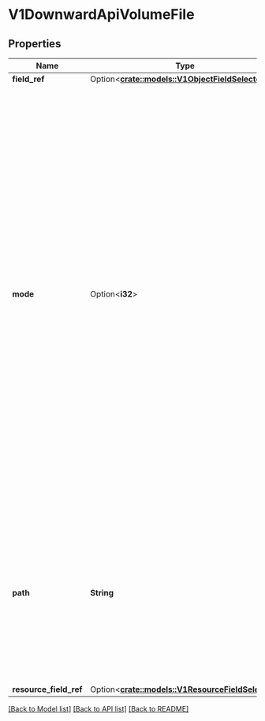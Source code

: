 # V1DownwardApiVolumeFile

## Properties

Name | Type | Description | Notes
------------ | ------------- | ------------- | -------------
**field_ref** | Option<[**crate::models::V1ObjectFieldSelector**](v1.ObjectFieldSelector.md)> |  | [optional]
**mode** | Option<**i32**> | Optional: mode bits used to set permissions on this file, must be an octal value between 0000 and 0777 or a decimal value between 0 and 511. YAML accepts both octal and decimal values, JSON requires decimal values for mode bits. If not specified, the volume defaultMode will be used. This might be in conflict with other options that affect the file mode, like fsGroup, and the result can be other mode bits set. | [optional]
**path** | **String** | Required: Path is  the relative path name of the file to be created. Must not be absolute or contain the '..' path. Must be utf-8 encoded. The first item of the relative path must not start with '..' | 
**resource_field_ref** | Option<[**crate::models::V1ResourceFieldSelector**](v1.ResourceFieldSelector.md)> |  | [optional]

[[Back to Model list]](../README.md#documentation-for-models) [[Back to API list]](../README.md#documentation-for-api-endpoints) [[Back to README]](../README.md)


